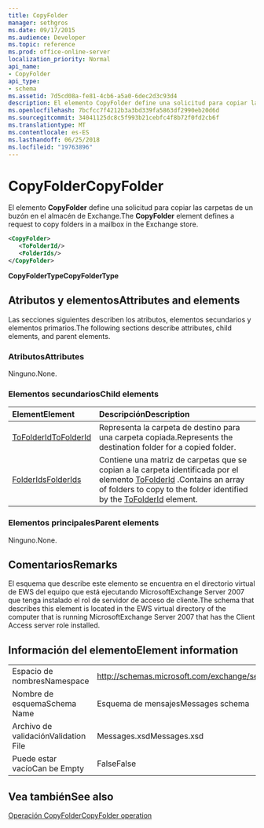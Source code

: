 ```yaml
---
title: CopyFolder
manager: sethgros
ms.date: 09/17/2015
ms.audience: Developer
ms.topic: reference
ms.prod: office-online-server
localization_priority: Normal
api_name:
- CopyFolder
api_type:
- schema
ms.assetid: 7d5cd08a-fe81-4cb6-a5a0-6dec2d3c93d4
description: El elemento CopyFolder define una solicitud para copiar las carpetas de un buzón en el almacén de Exchange.
ms.openlocfilehash: 7bcfcc7f4212b3a3bd339fa5863df2990eb20d6d
ms.sourcegitcommit: 34041125dc8c5f993b21cebfc4f8b72f0fd2cb6f
ms.translationtype: MT
ms.contentlocale: es-ES
ms.lasthandoff: 06/25/2018
ms.locfileid: "19763896"
---
```

# <a name="copyfolder"></a><span data-ttu-id="52bf0-103">CopyFolder</span><span class="sxs-lookup"><span data-stu-id="52bf0-103">CopyFolder</span></span>

<span data-ttu-id="52bf0-104">El elemento **CopyFolder** define una solicitud para copiar las carpetas de un buzón en el almacén de Exchange.</span><span class="sxs-lookup"><span data-stu-id="52bf0-104">The **CopyFolder** element defines a request to copy folders in a mailbox in the Exchange store.</span></span> 
  
```xml
<CopyFolder>
   <ToFolderId/>
   <FolderIds/>
</CopyFolder>
```

 <span data-ttu-id="52bf0-105">**CopyFolderType**</span><span class="sxs-lookup"><span data-stu-id="52bf0-105">**CopyFolderType**</span></span>
## <a name="attributes-and-elements"></a><span data-ttu-id="52bf0-106">Atributos y elementos</span><span class="sxs-lookup"><span data-stu-id="52bf0-106">Attributes and elements</span></span>

<span data-ttu-id="52bf0-107">Las secciones siguientes describen los atributos, elementos secundarios y elementos primarios.</span><span class="sxs-lookup"><span data-stu-id="52bf0-107">The following sections describe attributes, child elements, and parent elements.</span></span>
  
### <a name="attributes"></a><span data-ttu-id="52bf0-108">Atributos</span><span class="sxs-lookup"><span data-stu-id="52bf0-108">Attributes</span></span>

<span data-ttu-id="52bf0-109">Ninguno.</span><span class="sxs-lookup"><span data-stu-id="52bf0-109">None.</span></span>
  
### <a name="child-elements"></a><span data-ttu-id="52bf0-110">Elementos secundarios</span><span class="sxs-lookup"><span data-stu-id="52bf0-110">Child elements</span></span>

|<span data-ttu-id="52bf0-111">**Element**</span><span class="sxs-lookup"><span data-stu-id="52bf0-111">**Element**</span></span>|<span data-ttu-id="52bf0-112">**Descripción**</span><span class="sxs-lookup"><span data-stu-id="52bf0-112">**Description**</span></span>|
|:-----|:-----|
|[<span data-ttu-id="52bf0-113">ToFolderId</span><span class="sxs-lookup"><span data-stu-id="52bf0-113">ToFolderId</span></span>](tofolderid.md) <br/> |<span data-ttu-id="52bf0-114">Representa la carpeta de destino para una carpeta copiada.</span><span class="sxs-lookup"><span data-stu-id="52bf0-114">Represents the destination folder for a copied folder.</span></span>  <br/> |
|[<span data-ttu-id="52bf0-115">FolderIds</span><span class="sxs-lookup"><span data-stu-id="52bf0-115">FolderIds</span></span>](folderids.md) <br/> |<span data-ttu-id="52bf0-116">Contiene una matriz de carpetas que se copian a la carpeta identificada por el elemento [ToFolderId](tofolderid.md) .</span><span class="sxs-lookup"><span data-stu-id="52bf0-116">Contains an array of folders to copy to the folder identified by the [ToFolderId](tofolderid.md) element.</span></span>  <br/> |
   
### <a name="parent-elements"></a><span data-ttu-id="52bf0-117">Elementos principales</span><span class="sxs-lookup"><span data-stu-id="52bf0-117">Parent elements</span></span>

<span data-ttu-id="52bf0-118">Ninguno.</span><span class="sxs-lookup"><span data-stu-id="52bf0-118">None.</span></span>
  
## <a name="remarks"></a><span data-ttu-id="52bf0-119">Comentarios</span><span class="sxs-lookup"><span data-stu-id="52bf0-119">Remarks</span></span>

<span data-ttu-id="52bf0-120">El esquema que describe este elemento se encuentra en el directorio virtual de EWS del equipo que está ejecutando MicrosoftExchange Server 2007 que tenga instalado el rol de servidor de acceso de cliente.</span><span class="sxs-lookup"><span data-stu-id="52bf0-120">The schema that describes this element is located in the EWS virtual directory of the computer that is running MicrosoftExchange Server 2007 that has the Client Access server role installed.</span></span>
  
## <a name="element-information"></a><span data-ttu-id="52bf0-121">Información del elemento</span><span class="sxs-lookup"><span data-stu-id="52bf0-121">Element information</span></span>

|||
|:-----|:-----|
|<span data-ttu-id="52bf0-122">Espacio de nombres</span><span class="sxs-lookup"><span data-stu-id="52bf0-122">Namespace</span></span>  <br/> |http://schemas.microsoft.com/exchange/services/2006/messages  <br/> |
|<span data-ttu-id="52bf0-123">Nombre de esquema</span><span class="sxs-lookup"><span data-stu-id="52bf0-123">Schema Name</span></span>  <br/> |<span data-ttu-id="52bf0-124">Esquema de mensajes</span><span class="sxs-lookup"><span data-stu-id="52bf0-124">Messages schema</span></span>  <br/> |
|<span data-ttu-id="52bf0-125">Archivo de validación</span><span class="sxs-lookup"><span data-stu-id="52bf0-125">Validation File</span></span>  <br/> |<span data-ttu-id="52bf0-126">Messages.xsd</span><span class="sxs-lookup"><span data-stu-id="52bf0-126">Messages.xsd</span></span>  <br/> |
|<span data-ttu-id="52bf0-127">Puede estar vacío</span><span class="sxs-lookup"><span data-stu-id="52bf0-127">Can be Empty</span></span>  <br/> |<span data-ttu-id="52bf0-128">False</span><span class="sxs-lookup"><span data-stu-id="52bf0-128">False</span></span>  <br/> |
   
## <a name="see-also"></a><span data-ttu-id="52bf0-129">Vea también</span><span class="sxs-lookup"><span data-stu-id="52bf0-129">See also</span></span>



[<span data-ttu-id="52bf0-130">Operación CopyFolder</span><span class="sxs-lookup"><span data-stu-id="52bf0-130">CopyFolder operation</span></span>](copyfolder-operation.md)

